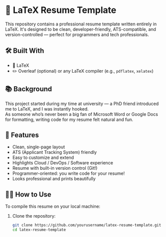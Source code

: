# 📄 LaTeX Resume Template

This repository contains a professional resume template written entirely in LaTeX. It's designed to be clean, developer-friendly, ATS-compatible, and version-controlled — perfect for programmers and tech professionals.

## 🛠️ Built With

- 📄 LaTeX
- ✏️ Overleaf (optional) or any LaTeX compiler (e.g., `pdflatex`, `xelatex`)

## 📚 Background

This project started during my time at university — a PhD friend introduced me to LaTeX, and I was instantly hooked.  
As someone who’s never been a big fan of Microsoft Word or Google Docs for formatting, writing code for my resume felt natural and fun.

## 📌 Features

- Clean, single-page layout
- ATS (Applicant Tracking System) friendly
- Easy to customize and extend
- Highlights Cloud / DevOps / Software experience
- Resume with built-in version control (Git!)
- Programmer-oriented: you write code for your resume!
- Looks professional and prints beautifully

## 🧑‍💻 How to Use

To compile this resume on your local machine:

1. Clone the repository:
   ```bash
   git clone https://github.com/yourusername/latex-resume-template.git
   cd latex-resume-template